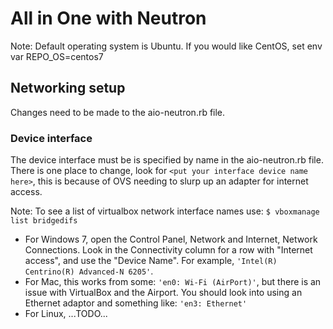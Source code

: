 # All in One with Neutron

Note: Default operating system is Ubuntu. If you would like CentOS, set env var REPO_OS=centos7

## Networking setup

Changes need to be made to the aio-neutron.rb file.

### Device interface

The device interface must be is specified by name in the aio-neutron.rb file.
There is one place to change, look for `<put your interface device name here>`,
this is because of OVS needing to slurp up an adapter for internet access.

Note: To see a list of virtualbox network interface names use:
    `$ vboxmanage list bridgedifs`

+ For Windows 7, open the Control Panel, Network and Internet, Network Connections.  Look in the Connectivity column for a row with "Internet access", and use the "Device Name". For example, `'Intel(R) Centrino(R) Advanced-N 6205'`.
+ For Mac, this works from some: `'en0: Wi-Fi (AirPort)'`, but there is an issue with VirtualBox and the Airport. You should look into using an Ethernet adaptor and something like: `'en3: Ethernet'`
+ For Linux, ...TODO...
